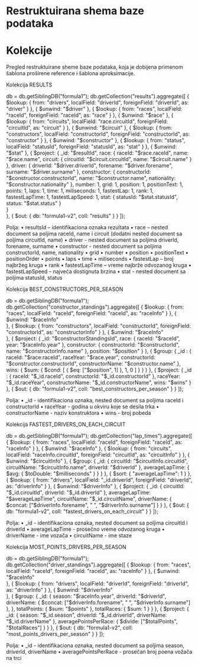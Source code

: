 # Restruktuirana shema baze podataka

# Kolekcije

Pregled restruktuirane sheme baze podataka, koja je dobijena primenom šablona proširene reference i šablona aproksimacije.

Kolekcija RESULTS

db = db.getSiblingDB("formula1");
db.getCollection("results").aggregate([
  {
    $lookup: {
      from: "drivers",
      localField: "driverId",
      foreignField: "driverId",
      as: "driver"
    }
  },
  {
    $unwind: "$driver"
  },
  {
    $lookup: {
      from: "races",
      localField: "raceId",
      foreignField: "raceId",
      as: "race"
    }
  },
  {
    $unwind: "$race"
  },
  {
    $lookup: {
      from: "circuits",
      localField: "race.circuitId",
      foreignField: "circuitId",
      as: "circuit"
    }
  },
  {
    $unwind: "$circuit"
  },
  {
    $lookup: {
      from: "constructors",
      localField: "constructorId",
      foreignField: "constructorId",
      as: "constructor"
    }
  },
  {
    $unwind: "$constructor"
  },
  {
    $lookup: {
      from: "status",
      localField: "statusId",
      foreignField: "statusId",
      as: "stat"
    }
  },
  {
    $unwind: "$stat"
  },
  {
    $project: {
        _id: "$resultId",
        race: { raceId: "$race.raceId", name: "$race.name", circuit: { circuitId: "$circuit.circuitId", name: "$circuit.name" } },
        driver: { driverId: "$driver.driverId", forename: "$driver.forename", surname: "$driver.surname" },
        constructor: { constructorId: "$constructor.constructorId", name: "$constructor.name", nationality: "$constructor.nationality" },
        number: 1,
        grid: 1,
        position: 1,
        positionText: 1,
        points: 1,
        laps: 1,
        time: 1,
        miliseconds: 1,
        fastestLap: 1,
        rank: 1,
        fastestLapTime: 1,
        fastestLapSpeed: 1,
        stat: { statusId: "$stat.statusId", status: "$stat.status" }  
    }  
  },
  {
      $out: {
          db: "formula1-v2",
          coll: "results"
      }
  }
]);

Polja: 
    • resultsId – identifikaciona oznaka rezultata
    • race – nested document sa poljima raceId, name i circuit (dodatni nested document sa poljima circuitId, name)
    • driver - nested document sa poljima driverId, forename, surname
    • constructor - nested document sa poljima constructorId, name, nationality
    • grid
    • number
    • position
    • positionText
    • positionOrder
    • points
    • laps
    • time
    • miliseconds
    • fastestLap – broj najbržeg kruga
    • rank
    • fastestLapTime – vreme najbrže odvozanog kruga
    • fastestLapSpeed – najveća dostignuta brzina
    • stat - nested document sa poljima statusId, status

Kolekcija BEST_CONSTRUCTORS_PER_SEASON

db = db.getSiblingDB("formula1");
db.getCollection("constructor_standings").aggregate([
  {
      $lookup: {
          from: "races",
          localField: "raceId",
          foreignField: "raceId",
          as: "raceInfo"
      }
  },
  {
    $unwind: "$raceInfo"  
  },
    {
      $lookup: {
          from: "constructors",
          localField: "constructorId",
          foreignField: "constructorId",
          as: "constructorInfo"
      }
  },
  {
    $unwind: "$raceInfo"  
  },
  {
    $project: {
        _id: "$constructorStandingsId",
        race: { raceId: "$raceId", year: "$raceInfo.year" },
        constructor: { constructorId: "$constructorId", name: "$constructorInfo.name" },
        position: "$position"
    }
  },
  {
      $group: {
          _id : {
              raceId: "$race.raceId",
              raceYear: "$race.year",
              constructorId: "$constructor.constructorId",
              constructorName: "$constructor.name"
          },
          wins: { $sum: { $cond: [ { $eq: ["$position", 1] }, 1, 0 ] } }
      }
  },
  {
      $project: {
          _id : {
              raceId: "$_id.raceId",
              constructorId: "$_id.constructorId"
          },
          raceYear: "$_id.raceYear",
          constructorName: "$_id.constructorName",
          wins: "$wins"
      }
  },
  {
      $out: {
          db: "formula1-v2",
          coll: "best_constructors_per_season"
      }
  }
]);

Polja: 
    • _id - identifikaciona oznaka, nested document sa poljima raceId i constructorId
    • raceYear - godina u okviru koje se desila trka
    • constructorName - naziv konstruktora
    • wins - broj pobeda


Kolekcija FASTEST_DRIVERS_ON_EACH_CIRCUIT

db = db.getSiblingDB("formula1");
db.getCollection("lap_times").aggregate([
  {
    $lookup: {
      from: "races",
      localField: "raceId",
      foreignField: "raceId",
      as: "raceInfo"
    }
  },
  {
    $unwind: "$raceInfo"
  },
  {
    $lookup: {
      from: "circuits",
      localField: "raceInfo.circuitId",
      foreignField: "circuitId",
      as: "circuitInfo"
    }
  },
  {
    $unwind: "$circuitInfo"
  },
  {
    $group: {
      _id: {
        circuitId: "$circuitInfo.circuitId",
        circuitName: "$circuitInfo.name",
        driverId: "$driverId"
      },
      averageLapTime: { $avg: { $toDouble: "$milliseconds" } }
    }
  },
  {
    $sort: { "averageLapTime": 1 }
  },
  {
    $lookup: {
      from: "drivers",
      localField: "_id.driverId",
      foreignField: "driverId",
      as: "driverInfo"
    }
  },
  {
    $unwind: "$driverInfo"
  },
  {
      $project: {
          _id: {
              circuitId: "$_id.circuitId",
              driverId: "$_id.driverId"
          },
          averageLapTime: "$averageLapTime",
          circuitName: "$_id.circuitName",
          driverName: { $concat: ["$driverInfo.forename", " ", "$driverInfo.surname"] }
      }
  },
  {
      $out: {
          db: "formula1-v2",
          coll: "fastest_drivers_on_each_circuit"
      }
  }
]);

Polja: 
    • _id - identifikaciona oznaka, nested document sa poljima circuitId i driverId
    • averageLapTime - prosečno vreme odvozanog kruga
    • driverName - ime vozača
    • circuitName - ime staze

Kolekcija MOST_POINTS_DRIVERS_PER_SEASON

db = db.getSiblingDB("formula1");
db.getCollection("driver_standings").aggregate([
  {
    $lookup: {
        from: "races",
        localField: "raceId",
        foreignField: "raceId",
        as: "raceInfo"
    }
  },
  {
    $unwind: "$raceInfo"  
  },
  {
    $lookup: {
        from: "drivers",
        localField: "driverId",
        foreignField: "driverId",
        as: "driverInfo"
    }
  },
  {
    $unwind: "$driverInfo"  
  },
  {
      $group: {
        _id: {
          season: "$raceInfo.year",
          driverId: "$driverId",
          driverName: { $concat: ["$driverInfo.forename", " ", "$driverInfo.surname"] },
        },
        totalPoints: { $sum: "$points" },
        totalRaces: { $sum: 1 }
      }
  },
  {
      $project: {
        _id: {
          season: "$_id.season",
          driverId: "$_id.driverId",
          driverName: "$_id.driverName"
        },
        averagePointsPerRace: { $divide: ["$totalPoints", "$totalRaces"] }
      }
  },
  {
      $out: {
          db: "formula1-v2",
          coll: "most_points_drivers_per_season"
      }
  }
]);


Polja: 
    • _id - identifikaciona oznaka, nested document sa poljima season, driverId, driverName
    • averagePointsPerRace - prosečan broj poena vožača na trci